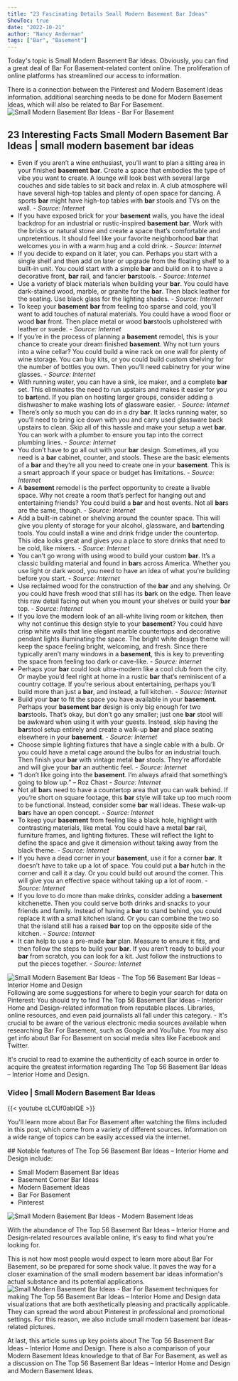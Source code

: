 ```yaml
---
title: "23 Fascinating Details Small Modern Basement Bar Ideas"
ShowToc: true 
date: "2022-10-21"
author: "Nancy Anderman" 
tags: ["Bar", "Basement"]
---
```


	
Today's topic is Small Modern Basement Bar Ideas. Obviously, you can find a great deal of Bar For Basement-related content online. The proliferation of online platforms has streamlined our access to information.

There is a connection between the Pinterest and Modern Basement Ideas information. additional searching needs to be done for Modern Basement Ideas, which will also be related to Bar For Basement.
<img loading="lazy" src="https://hative.com/wp-content/uploads/2014/05/basement-bar-ideas/17-wine-bar-under-stairs.jpg" onerror="this.onerror=null;this.src='https://blogger.googleusercontent.com/img/a/AVvXsEhe7F7TRXHtjiKvHb5vS7DmnxvpHiDyoYyYvm1nHB3Qp2_w3BnM6A2eq4v7FYxCC9bfZt3a9vIMtAYEKUiaDQbHMg-ViyGmRIj39MLp0bGFfgfYw1Dc9q_H-T0wiTm3l0Uq42dETrN9eC8aGJ9_IORZsxST1AcLR7np1koOfcc7tnHa4S8Mwz_xD9d0=s16000';" alt="Small Modern Basement Bar Ideas - Bar For Basement" >

## 23 Interesting Facts Small Modern Basement Bar Ideas | small modern basement bar ideas
-   Even if you aren’t a wine enthusiast, you’ll want to plan a sitting area in your finished **basement** **bar**. Create a space that embodies the type of vibe you want to create. A lounge will look best with several large couches and side tables to sit back and relax in. A club atmosphere will have several high-top tables and plenty of open space for dancing. A sports **bar** might have high-top tables with **bar** stools and TVs on the wall. - <cite>Source: Internet</cite>
-   If you have exposed brick for your **basement** walls, you have the ideal backdrop for an industrial or rustic-inspired **basement** **bar**. Work with the bricks or natural stone and create a space that’s comfortable and unpretentious. It should feel like your favorite neighborhood **bar** that welcomes you in with a warm hug and a cold drink. - <cite>Source: Internet</cite>
-   If you decide to expand on it later, you can. Perhaps you start with a single shelf and then add on later or upgrade from the floating shelf to a built-in unit. You could start with a simple **bar** and build on it to have a decorative front, **bar** rail, and fancier **bar**stools. - <cite>Source: Internet</cite>
-   Use a variety of black materials when building your **bar**. You could have dark-stained wood, marble, or granite for the **bar**. Then black leather for the seating. Use black glass for the lighting shades. - <cite>Source: Internet</cite>
-   To keep your **basement** **bar** from feeling too sparse and cold, you’ll want to add touches of natural materials. You could have a wood floor or wood **bar** front. Then place metal or wood **bar**stools upholstered with leather or suede. - <cite>Source: Internet</cite>
-   If you’re in the process of planning a **basement** remodel, this is your chance to create your dream finished **basement**. Why not turn yours into a wine cellar? You could build a wine rack on one wall for plenty of wine storage. You can buy kits, or you could build custom shelving for the number of bottles you own. Then you’ll need cabinetry for your wine glasses. - <cite>Source: Internet</cite>
-   With running water, you can have a sink, ice maker, and a complete **bar** set. This eliminates the need to run upstairs and makes it easier for you to **bar**tend. If you plan on hosting larger groups, consider adding a dishwasher to make washing lots of glassware easier. - <cite>Source: Internet</cite>
-   There’s only so much you can do in a dry **bar**. It lacks running water, so you’ll need to bring ice down with you and carry used glassware back upstairs to clean. Skip all of this hassle and make your setup a wet **bar**. You can work with a plumber to ensure you tap into the correct plumbing lines. - <cite>Source: Internet</cite>
-   You don’t have to go all out with your **bar** design. Sometimes, all you need is a **bar** cabinet, counter, and stools. These are the basic elements of a **bar** and they’re all you need to create one in your **basement**. This is a smart approach if your space or budget has limitations. - <cite>Source: Internet</cite>
-   A **basement** remodel is the perfect opportunity to create a livable space. Why not create a room that’s perfect for hanging out and entertaining friends? You could build a **bar** and host events. Not all **bar**s are the same, though. - <cite>Source: Internet</cite>
-   Add a built-in cabinet or shelving around the counter space. This will give you plenty of storage for your alcohol, glassware, and **bar**tending tools. You could install a wine and drink fridge under the countertop. This idea looks great and gives you a place to store drinks that need to be cold, like mixers. - <cite>Source: Internet</cite>
-   You can’t go wrong with using wood to build your custom **bar**. It’s a classic building material and found in **bar**s across America. Whether you use light or dark wood, you need to have an idea of what you’re building before you start. - <cite>Source: Internet</cite>
-   Use reclaimed wood for the construction of the **bar** and any shelving. Or you could have fresh wood that still has its **bar**k on the edge. Then leave this raw detail facing out when you mount your shelves or build your **bar** top. - <cite>Source: Internet</cite>
-   If you love the modern look of an all-white living room or kitchen, then why not continue this design style to your **basement**? You could have crisp white walls that line elegant marble countertops and decorative pendant lights illuminating the space. The bright white design theme will keep the space feeling bright, welcoming, and fresh. Since there typically aren’t many windows in a **basement**, this is key to preventing the space from feeling too dark or cave-like. - <cite>Source: Internet</cite>
-   Perhaps your **bar** could look ultra-modern like a cool club from the city. Or maybe you’d feel right at home in a rustic **bar** that’s reminiscent of a country cottage. If you’re serious about entertaining, perhaps you’ll build more than just a **bar**, and instead, a full kitchen. - <cite>Source: Internet</cite>
-   Build your **bar** to fit the space you have available in your **basement**. Perhaps your **basement** **bar** design is only big enough for two **bar**stools. That’s okay, but don’t go any smaller; just one **bar** stool will be awkward when using it with your guests. Instead, skip having the **bar**stool setup entirely and create a walk-up **bar** and place seating elsewhere in your **basement**. - <cite>Source: Internet</cite>
-   Choose simple lighting fixtures that have a single cable with a bulb. Or you could have a metal cage around the bulbs for an industrial touch. Then finish your **bar** with vintage metal **bar** stools. They’re affordable and will give your **bar** an authentic feel. - <cite>Source: Internet</cite>
-   “I don’t like going into the **basement**. I’m always afraid that something’s going to blow up.” – Roz Chast - <cite>Source: Internet</cite>
-   Not all **bar**s need to have a countertop area that you can walk behind. If you’re short on square footage, this **bar** style will take up too much room to be functional. Instead, consider some **bar** wall ideas. These walk-up **bar**s have an open concept. - <cite>Source: Internet</cite>
-   To keep your **basement** from feeling like a black hole, highlight with contrasting materials, like metal. You could have a metal **bar** rail, furniture frames, and lighting fixtures. These will reflect the light to define the space and give it dimension without taking away from the black theme. - <cite>Source: Internet</cite>
-   If you have a dead corner in your **basement**, use it for a corner **bar**. It doesn’t have to take up a lot of space. You could put a **bar** hutch in the corner and call it a day. Or you could build out around the corner. This will give you an effective space without taking up a lot of room. - <cite>Source: Internet</cite>
-   If you love to do more than make drinks, consider adding a **basement** kitchenette. Then you could serve both drinks and snacks to your friends and family. Instead of having a **bar** to stand behind, you could replace it with a small kitchen island. Or you can combine the two so that the island still has a raised **bar** top on the opposite side of the kitchen. - <cite>Source: Internet</cite>
-   It can help to use a pre-made **bar** plan. Measure to ensure it fits, and then follow the steps to build your **bar**. If you aren’t ready to build your **bar** from scratch, you can look for a kit. Just follow the instructions to put the pieces together. - <cite>Source: Internet</cite>


<img loading="lazy" src="https://inspiredkitchendesign.com/wp-content/uploads/2012/11/87-FI-2.jpg" onerror="this.onerror=null;this.src='https://blogger.googleusercontent.com/img/a/AVvXsEhe7F7TRXHtjiKvHb5vS7DmnxvpHiDyoYyYvm1nHB3Qp2_w3BnM6A2eq4v7FYxCC9bfZt3a9vIMtAYEKUiaDQbHMg-ViyGmRIj39MLp0bGFfgfYw1Dc9q_H-T0wiTm3l0Uq42dETrN9eC8aGJ9_IORZsxST1AcLR7np1koOfcc7tnHa4S8Mwz_xD9d0=s16000';" alt="Small Modern Basement Bar Ideas - The Top 56 Basement Bar Ideas – Interior Home and Design" >
Following are some suggestions for where to begin your search for data on Pinterest:
You should try to find The Top 56 Basement Bar Ideas – Interior Home and Design-related information from reputable places. Libraries, online resources, and even paid journalists all fall under this category.
- It's crucial to be aware of the various electronic media sources available when researching Bar For Basement, such as Google and YouTube. You may also get info about Bar For Basement on social media sites like Facebook and Twitter.

It's crucial to read to examine the authenticity of each source in order to acquire the greatest information regarding The Top 56 Basement Bar Ideas – Interior Home and Design.

### Video | Small Modern Basement Bar Ideas
{{< youtube cLCUf0ablQE >}} 

You'll learn more about Bar For Basement after watching the films included in this post, which come from a variety of different sources. Information on a wide range of topics can be easily accessed via the internet.
<script async="async" data-cfasync="false" src="//normallydemandedalter.com/fe63df3c5408708b15d8dc3d9b206b31/invoke.js"></script>
<div id="container-fe63df3c5408708b15d8dc3d9b206b31"></div>
## Notable features of The Top 56 Basement Bar Ideas – Interior Home and Design include:

- Small Modern Basement Bar Ideas
- Basement Corner Bar Ideas
- Modern Basement Ideas
- Bar For Basement
- Pinterest

 <img loading="lazy" src="https://homeepiphany.com/wp-content/uploads/2015/05/21-Simply-Amazing-Small-Bathroom-Designs-12.jpg" onerror="this.onerror=null;this.src='https://blogger.googleusercontent.com/img/a/AVvXsEhe7F7TRXHtjiKvHb5vS7DmnxvpHiDyoYyYvm1nHB3Qp2_w3BnM6A2eq4v7FYxCC9bfZt3a9vIMtAYEKUiaDQbHMg-ViyGmRIj39MLp0bGFfgfYw1Dc9q_H-T0wiTm3l0Uq42dETrN9eC8aGJ9_IORZsxST1AcLR7np1koOfcc7tnHa4S8Mwz_xD9d0=s16000';" alt="Small Modern Basement Bar Ideas - Modern Basement Ideas" >

With the abundance of The Top 56 Basement Bar Ideas – Interior Home and Design-related resources available online, it's easy to find what you're looking for.

This is not how most people would expect to learn more about Bar For Basement, so be prepared for some shock value. It paves the way for a closer examination of the small modern basement bar ideas information's actual substance and its potential applications.
<img loading="lazy" src="http://www.idesignarch.com/wp-content/uploads/Modern-White-Kitchen_5.jpg" onerror="this.onerror=null;this.src='https://blogger.googleusercontent.com/img/a/AVvXsEhe7F7TRXHtjiKvHb5vS7DmnxvpHiDyoYyYvm1nHB3Qp2_w3BnM6A2eq4v7FYxCC9bfZt3a9vIMtAYEKUiaDQbHMg-ViyGmRIj39MLp0bGFfgfYw1Dc9q_H-T0wiTm3l0Uq42dETrN9eC8aGJ9_IORZsxST1AcLR7np1koOfcc7tnHa4S8Mwz_xD9d0=s16000';" alt="Small Modern Basement Bar Ideas - Bar For Basement" >
techniques for making The Top 56 Basement Bar Ideas – Interior Home and Design data visualizations that are both aesthetically pleasing and practically applicable. They can spread the word about Pinterest in professional and promotional settings. For this reason, we also include small modern basement bar ideas-related pictures.

At last, this article sums up key points about The Top 56 Basement Bar Ideas – Interior Home and Design. There is also a comparison of your Modern Basement Ideas knowledge to that of Bar For Basement, as well as a discussion on The Top 56 Basement Bar Ideas – Interior Home and Design and Modern Basement Ideas.
	
	

